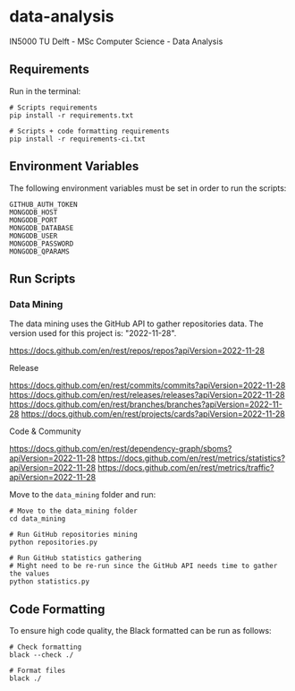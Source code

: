 # data-analysis
IN5000 TU Delft - MSc Computer Science - Data Analysis

## Requirements

Run in the terminal:

```shell
# Scripts requirements
pip install -r requirements.txt

# Scripts + code formatting requirements
pip install -r requirements-ci.txt
```

## Environment Variables

The following environment variables must be set in order to run the scripts:

```shell
GITHUB_AUTH_TOKEN
MONGODB_HOST
MONGODB_PORT
MONGODB_DATABASE
MONGODB_USER
MONGODB_PASSWORD
MONGODB_QPARAMS
```

## Run Scripts

### Data Mining

The data mining uses the GitHub API to gather repositories data. The version used for this project is: "2022-11-28".

https://docs.github.com/en/rest/repos/repos?apiVersion=2022-11-28

Release

https://docs.github.com/en/rest/commits/commits?apiVersion=2022-11-28
https://docs.github.com/en/rest/releases/releases?apiVersion=2022-11-28
https://docs.github.com/en/rest/branches/branches?apiVersion=2022-11-28
https://docs.github.com/en/rest/projects/cards?apiVersion=2022-11-28

Code & Community

https://docs.github.com/en/rest/dependency-graph/sboms?apiVersion=2022-11-28
https://docs.github.com/en/rest/metrics/statistics?apiVersion=2022-11-28
https://docs.github.com/en/rest/metrics/traffic?apiVersion=2022-11-28

Move to the `data_mining` folder and run:

```shell
# Move to the data_mining folder
cd data_mining

# Run GitHub repositories mining
python repositories.py

# Run GitHub statistics gathering
# Might need to be re-run since the GitHub API needs time to gather the values
python statistics.py
```

## Code Formatting

To ensure high code quality, the Black formatted can be run as follows:

```shell
# Check formatting
black --check ./

# Format files
black ./
```
